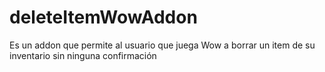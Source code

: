 # deleteItemWowAddon
Es un addon que permite al usuario que juega Wow a borrar un item de su inventario sin ninguna confirmación
